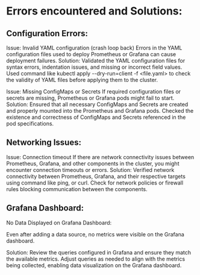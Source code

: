 # Errors encountered and Solutions:



## Configuration Errors:

Issue: Invalid YAML configuration (crash loop back)
Errors in the YAML configuration files used to deploy Prometheus or Grafana can cause deployment failures.
Solution:
Validated the YAML configuration files for syntax errors, indentation issues, and missing or incorrect field values.
Used command like kubectl apply --dry-run=client -f <file.yaml> to check the validity of YAML files before applying them to the cluster.

    
Issue: Missing ConfigMaps or Secrets
If required configuration files or secrets are missing, Prometheus or Grafana pods might fail to start.
Solution:
Ensured that all necessary ConfigMaps and Secrets are created and properly mounted into the Prometheus and Grafana pods.
Checked the existence and correctness of ConfigMaps and Secrets referenced in the pod specifications.

    
## Networking Issues:

Issue: Connection timeout
If there are network connectivity issues between Prometheus, Grafana, and other components in the cluster, you might encounter connection timeouts or errors.
Solution:
Verified network connectivity between Prometheus, Grafana, and their respective targets using command like ping, or curl.
Check for network policies or firewall rules blocking communication between the components.


## Grafana Dashboard:

No Data Displayed on Grafana Dashboard:

Even after adding a data source, no metrics were visible on the Grafana dashboard.

Solution: Review the queries configured in Grafana and ensure they match the available metrics. Adjust queries as needed to align with the metrics being collected, enabling data visualization on the Grafana dashboard.
    
